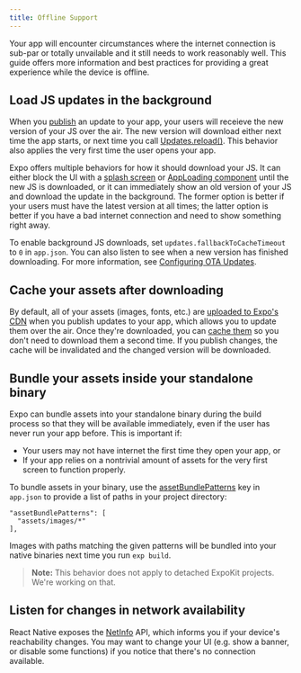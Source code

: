 ```yaml
---
title: Offline Support
---
```


Your app will encounter circumstances where the internet connection is sub-par or totally unvailable and it still needs to work reasonably well. This guide offers more information and best practices for providing a great experience while the device is offline.

## Load JS updates in the background

When you [publish](./publishing.html) an update to your app, your users will receieve the new version of your JS over the air. The new version will download either next time the app starts, or next time you call [Updates.reload()](../sdk/updates.html). This behavior also applies the very first time the user opens your app.

Expo offers multiple behaviors for how it should download your JS. It can either block the UI with a [splash screen](./splash-screens.html) or [AppLoading component](../sdk/app-loading.html) until the new JS is downloaded, or it can immediately show an old version of your JS and download the update in the background. The former option is better if your users must have the latest version at all times; the latter option is better if you have a bad internet connection and need to show something right away.

To enable background JS downloads, set `updates.fallbackToCacheTimeout` to `0` in `app.json`. You can also listen to see when a new version has finished downloading. For more information, see [Configuring OTA Updates](./configuring-ota-updates.html).

## Cache your assets after downloading

By default, all of your assets (images, fonts, etc.) are [uploaded to Expo's CDN](./assets.html) when you publish updates to your app, which allows you to update them over the air. Once they're downloaded, you can [cache them](./preloading-and-caching-assets.html) so you don't need to download them a second time. If you publish changes, the cache will be invalidated and the changed version will be downloaded.

## Bundle your assets inside your standalone binary

Expo can bundle assets into your standalone binary during the build process so that they will be available immediately, even if the user has never run your app before. This is important if:

- Your users may not have internet the first time they open your app, or
- If your app relies on a nontrivial amount of assets for the very first screen to function properly.

To bundle assets in your binary, use the [assetBundlePatterns](./configuration.html) key in `app.json` to provide a list of paths in your project directory:

```
"assetBundlePatterns": [
  "assets/images/*"
],
```

Images with paths matching the given patterns will be bundled into your native binaries next time you run `exp build`.

> **Note:** This behavior does not apply to detached ExpoKit projects. We're working on that.

## Listen for changes in network availability

React Native exposes the [NetInfo](https://facebook.github.io/react-native/docs/netinfo.html) API, which informs you if your device's reachability changes. You may want to change your UI (e.g. show a banner, or disable some functions) if you notice that there's no connection available.
